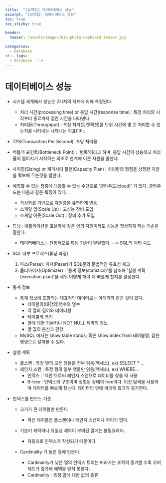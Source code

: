 ```yaml
---
title:  "[요약집] 데이터베이스 성능"
excerpt: "[요약집] 데이터베이스 성능"
toc: true
toc_sticky: true

header:
  teaser: /assets/images/bio-photo-keyboard-teaser.jpg

categories:
  - Database
<!-- tags:
  - Database  -->
---
```

# 데이터베이스 성능

- 시스템 세계에서 성능은 2가지의 지표에 의해 측정된다.
  - 처리 시간(processing time) or 응답 시간(response time) : 특정 처리의 시작부터 종료까지 걸린 시간을 나타낸다.
  - 처리율(Throughput) : 특정 처리(트랜잭션)를 단위 시간에 몇 건 처리할 수 있는지를 나타내는 나타내는 지표이다.
  
- TPS(Transaction Per Second): 초당 처리율

- 버틀넥 포인트(Bottleneck Point) : '병목'이라고 하며, 응답 시간이 상승하고 처리율이 떨어지기 시작하는 최초로 한계에 이른 자원을 말한다. 

- 사이징(Sizing) or 캐퍼시티 플랜(Capacity Plan) : 처리량의 정점을 상정한 자원을 확보해 두는것을 말한다.

- 예측할 수 없는 집중에 대응할 수 있는 수단으로 '클라우드(cloud)' 가 있다. 클라우드는 다음과 같은 특징이 있다.
  - 가상화를 기반으로 자원량을 유연하게 변동
  - 스케일 업(Scale Up) : 고성능 장비 도입
  - 스케일 아웃(Scale Out) : 장비 추가 도입

- 튜닝 : 애플리이션을 효율화해 같은 양의 자원이라도 성능을 향상하게 하는 기술을 말한다. <br>
  * 데이터베이스는 전통적으로 튜닝 기술이 발달했다. --> SQL의 처리 속도

- SQL 내부 프로세스(튜닝 과정)
  1. 파스(Parse): 파서(Paser)가 SQL문의 문법적인 유효성 체크 
  2. 옵티마이저(Optimizer) : '통계 정보(statistics)'를 참조해 '실행 계획(execution plan)'을 세워 어떻게 해야 더 빠를게 할지를 결정한다.

- 통계 정보
  - 통계 정보에 포함되는 대표적인 데이터로는 아래과와 같은 것이 있다.
    - 테이블의(대강의)행수와 열수
    - 각 열의 길이와 데이터형
    - 테이블의 크기
    - 열에 대한 기본키나 NOT NULL 제약의 정보
    - 열 값의 분산과 편향
  - MySQL 에서는 show table status; 혹은 show index from 테이블명; 같은 명령으로 살펴볼 수 있다.

- 실행 계획
  - 풀스캔 : 특정 열의 모든 행들을 전부 읽음(액세스), ex) SELECT * ...
  - 레인지 스캔 : 특정 행의 일부 행들만 읽음(액세스), ex) WHERE...
    - 인덱스 : '색인'으로써 레인지 스캔으로 데이터를 찾을 때 사용
    - B-tree : 인덱스의 구조이며 정렬된 상태의 tree이다. 이진 탐색을 사용하여 데이터를 빠르게 찾는다. 데이터의 양에 비래해 효과가 증가한다.

- 인덱스를 만드느 기준
  - 크기가 큰 테이블만 만든다
    - 작은 테이블은 풀스캔이나 레인지 스캔이나 차이가 없다.
  
  - 기본키 제약이나 유일성 제약이 부여된 열에는 불필요하다.
    - 자동으로 인덱스가 작성되기 때문이다.
        
  - Cardinality 가 높은 열에 만든다.
    - Cardinality가 낮은 열의 인덱스 트리는 따라가는 조작이 증가할 수록 오버헤드가 증가해 혜택을 받지 못한다.
    - Cardinality : 특정 열에 대한 값의 종류




